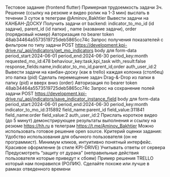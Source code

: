 Тестовое задание (frontend flutter)
Примерная трудоемкость задачи 3ч. 
Решение (ссылку на резюме и видео ролик на 1-3 мин) выслать в течении 3 суток в телеграм @Aminov_Bakhtier
Вывести задачи на КАНБАН-ДОСКУ
Получить задачи от backend: indicator_to_mo_id (id задачи), parent_id (id папки) , name (название задачи), order (порядковый номер)
Авторизация по bearer token 48ab34464a5573519725deb5865cc74c
Запрос получения показателей с фильтром по типу задачи POST
https://development.kpi-drive.ru/_api/indicators/get_mo_indicators
body для form-data
period_start:2024-06-01
period_end:2024-06-30
period_key:month
requested_mo_id:478
behaviour_key:task,kpi_task
with_result:false
response_fields:name,indicator_to_mo_id,parent_id,order
auth_user_id:2
Вывести задачи на канбан-доску (как в trello) каждая колонка (столбец) это папка (pid)
Сделать перемещение задач Drag-&-Drop из папки в папку (pid) и вверх вниз (order)
Авторизация по bearer token 48ab34464a5573519725deb5865cc74c
Запрос на сохранение полей задачи POST
https://development.kpi-drive.ru/_api/indicators/save_indicator_instance_field
body для form-data
period_start:2024-06-01
period_end:2024-06-30
period_key:month
indicator_to_mo_id:315892
field_name:parent_id
field_value:311841
field_name:order
field_value:2
auth_user_id:2
Прислать короткое видео (до 5 минут) демонстрирующее результаты выполнения и ссылку на резюме https://hh.ru в телеграм https://t.me/Aminov_Bakhtier 
Можно использовать готовое решение open source.
Критерий оценки задания: 
Удобство использования для обычного пользователя (он не программист). 
Минимум кликов, интуитивно понятный интерфейс.
Красивое оформление (в стиле KPI-DRIVE)
Учитывать ответы от сервера
Предусмотреть “защиту от дурака” (неправильные действия пользователя которые приведут к сбоям)
Пример решения TRELLO который нам понравился (РОЛИК). Сделайте похоже или лучше в рамках отведенного времени
